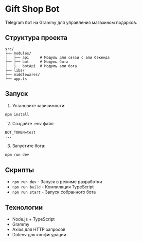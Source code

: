 # Gift Shop Bot

Telegram бот на Grammy для управления магазином подарков.

## Структура проекта

```
src/
├── modules/
│   ├── api     # Модуль для связи с апи бэкенда
├── ├── bot     # Модуль бота
│   ├── botApi  # Модуль апи бота
├── libs/
├── middlewares/
└── app.ts
```

## Запуск

1. Установите зависимости:
```bash
npm install
```

2. Создайте .env файл:
```env
BOT_TOKEN=test
...
```

3. Запустите бота:
```bash
npm run dev
```

## Cкрипты

- `npm run dev` - Запуск в режиме разработки
- `npm run build` - Компиляция TypeScript
- `npm run start` - Запуск собранного бота

## Технологии

- Node.js + TypeScript
- Grammy
- Axios для HTTP запросов
- Dotenv для конфигурации 